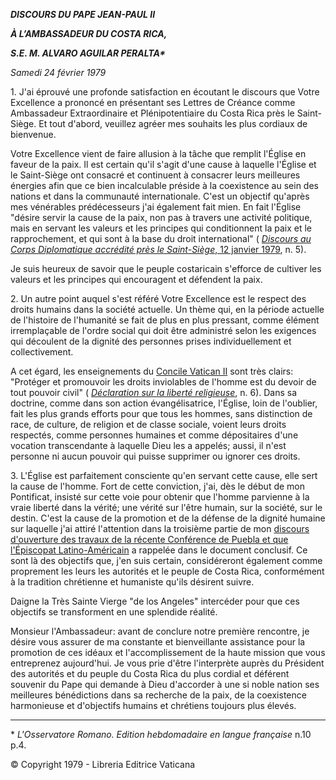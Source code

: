 ***DISCOURS DU PAPE JEAN-PAUL II***

***À L’AMBASSADEUR DU COSTA RICA,***

***S.E. M. ALVARO AGUILAR PERALTA\****

*Samedi 24 février 1979*

1\. J'ai éprouvé une profonde satisfaction en écoutant le discours que Votre Excellence a prononcé en présentant ses Lettres de Créance comme Ambassadeur Extraordinaire et Plénipotentiaire du Costa Rica près le Saint-Siège. Et tout d'abord, veuillez agréer mes souhaits les plus cordiaux de bienvenue.

Votre Excellence vient de faire allusion à la tâche que remplit l'Église en faveur de la paix. Il est certain qu'il s'agit d'une cause à laquelle l'Église et le Saint-Siège ont consacré et continuent à consacrer leurs meilleures énergies afin que ce bien incalculable préside à la coexistence au sein des nations et dans la communauté internationale. C'est un objectif qu'après mes vénérables prédécesseurs j'ai également fait mien. En fait l'Église "désire servir la cause de la paix, non pas à travers une activité politique, mais en servant les valeurs et les principes qui conditionnent la paix et le rapprochement, et qui sont à la base du droit international" ( [*Discours au Corps Diplomatique accrédité près le Saint-Siège*, 12 janvier 1979](/content/john-paul-ii/fr/speeches/1979/january/documents/hf_jp-ii_spe_19790112_corpo-diplom.html), n. 5).

Je suis heureux de savoir que le peuple costaricain s'efforce de cultiver les valeurs et les principes qui encouragent et défendent la paix.

2\. Un autre point auquel s'est référé Votre Excellence est le respect des droits humains dans la société actuelle. Un thème qui, en la période actuelle de l'histoire de l'humanité se fait de plus en plus pressant, comme élément irremplaçable de l'ordre social qui doit être administré selon les exigences qui découlent de la dignité des personnes prises individuellement et collectivement.

A cet égard, les enseignements du [Concile Vatican II](http://localhost/holy_father/john_paul_ii/speeches/1979/february/documents/Au%20nouvel%20ambassadeur%20du%20Costa%20Rica,%20Jean-Paul%20II,%2024%20f%C3%A9vrier%201979) sont très clairs: "Protéger et promouvoir les droits inviolables de l'homme est du devoir de tout pouvoir civil" ( *[Déclaration sur la liberté religieuse](http://localhost/archive/hist_councils/ii_vatican_council/documents/vat-ii_decl_19651207_dignitatis-humanae_fr.html)*, n. 6). Dans sa doctrine, comme dans son action évangélisatrice, l'Église, loin de l'oublier, fait les plus grands efforts pour que tous les hommes, sans distinction de race, de culture, de religion et de classe sociale, voient leurs droits respectés, comme personnes humaines et comme dépositaires d'une vocation transcendante à laquelle Dieu les a appelés; aussi, il n'est personne ni aucun pouvoir qui puisse supprimer ou ignorer ces droits.

3\. L'Église est parfaitement consciente qu'en servant cette cause, elle sert la cause de l'homme. Fort de cette conviction, j'ai, dès le début de mon Pontificat, insisté sur cette voie pour obtenir que l'homme parvienne à la vraie liberté dans la vérité; une vérité sur l'être humain, sur la société, sur le destin. C'est la cause de la promotion et de la défense de la dignité humaine sur laquelle j'ai attiré l'attention dans la troisième partie de mon [discours d'ouverture des travaux de la récente Conférence de Puebla et que l'Épiscopat Latino-Américain](/content/john-paul-ii/fr/speeches/1979/january/documents/hf_jp-ii_spe_19790128_messico-puebla-episc-latam.html) a rappelée dans le document conclusif. Ce sont là des objectifs que, j'en suis certain, considéreront également comme proprement les leurs les autorités et le peuple de Costa Rica, conformément à la tradition chrétienne et humaniste qu'ils désirent suivre.

Daigne la Très Sainte Vierge "de los Angeles" intercéder pour que ces objectifs se transforment en une splendide réalité.

Monsieur l'Ambassadeur: avant de conclure notre première rencontre, je désire vous assurer de ma constante et bienveillante assistance pour la promotion de ces idéaux et l'accomplissement de la haute mission que vous entreprenez aujourd'hui. Je vous prie d'être l'interprète auprès du Président des autorités et du peuple du Costa Rica du plus cordial et déférent souvenir du Pape qui demande à Dieu d'accorder à une si noble nation ses meilleures bénédictions dans sa recherche de la paix, de la coexistence harmonieuse et d'objectifs humains et chrétiens toujours plus élevés.

* * *

\* *L'Osservatore Romano. Edition hebdomadaire en langue française* n.10 p.4.

© Copyright 1979 - Libreria Editrice Vaticana